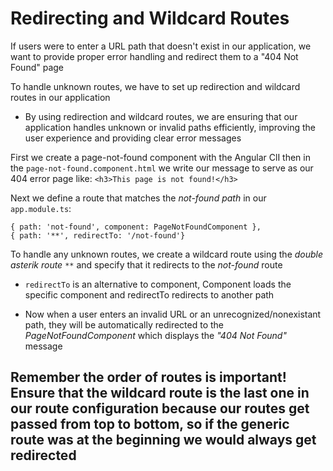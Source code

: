 # Redirecting and Wildcard Routes

If users were to enter a URL path that doesn't exist in our application, we want to provide proper error handling and redirect them to a "404 Not Found" page

To handle unknown routes, we have to set up redirection and wildcard routes in our application

- By using redirection and wildcard routes, we are ensuring that our application handles unknown or invalid paths efficiently, improving the user experience and providing clear error messages

First we create a page-not-found component with the Angular ClI then in the `page-not-found.component.html` we write our message to serve as our 404 error page like:
`<h3>This page is not found!</h3>`

Next we define a route that matches the _not-found path_ in our `app.module.ts`:

```
{ path: 'not-found', component: PageNotFoundComponent },
{ path: '**', redirectTo: '/not-found'}
```

To handle any unknown routes, we create a wildcard route using the _double asterik route_ `**` and specify that it redirects to the _not-found_ route

- `redirectTo` is an alternative to component, Component loads the specific component and redirectTo redirects to another path

- Now when a user enters an invalid URL or an unrecognized/nonexistant path, they will be automatically redirected to the _PageNotFoundComponent_ which displays the _"404 Not Found"_ message

## Remember the order of routes is important! Ensure that the wildcard route is the last one in our route configuration because our routes get passed from top to bottom, so if the generic route was at the beginning we would always get redirected

